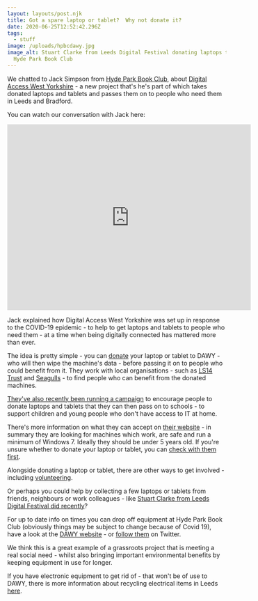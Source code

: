 ```yaml
---
layout: layouts/post.njk
title: Got a spare laptop or tablet?  Why not donate it?
date: 2020-06-25T12:52:42.296Z
tags:
  - stuff
image: /uploads/hpbcdawy.jpg
image_alt: Stuart Clarke from Leeds Digital Festival donating laptops to DAWY at
  Hyde Park Book Club
---
```


We chatted to Jack Simpson from [Hyde Park Book Club](https://www.hydeparkbookclub.co.uk/), about [Digital Access West Yorkshire](https://accesswy.org/) - a new project that's he's part of which takes donated laptops and tablets and passes them on to people who need them in Leeds and Bradford.

You can watch our conversation with Jack here:

<iframe src="https://www.facebook.com/plugins/video.php?href=https%3A%2F%2Fwww.facebook.com%2Fzerowasteleeds%2Fvideos%2F2966522686766862%2F&show_text=1&width=560" width="560" height="427" style="border:none;overflow:hidden" scrolling="no" frameborder="0" allowTransparency="true" allow="encrypted-media" allowFullScreen="true"></iframe>

Jack explained how Digital Access West Yorkshire was set up in response to the COVID-19 epidemic - to help to get laptops and tablets to people who need them - at a time when being digitally connected has mattered more than ever.

The idea is pretty simple - you can [donate](https://accesswy.org/donate/) your laptop or tablet to DAWY - who will then wipe the machine's data - before passing it on to people who could benefit from it. They work with local organisations - such as [LS14 Trust](http://www.ls14trust.org/) and [Seagulls](https://seagullsreuse.org.uk/) - to find people who can benefit from the donated machines.

[They've also recently been running a campaign](https://accesswy.org/trick-or-treat/) to encourage people to donate laptops and tablets that they can then pass on to schools - to support children and young people who don't have access to IT at home.

There's more information on what they can accept on [their website](https://accesswy.org/donate/) - in summary they are looking for machines which work, are safe and run a minimum of Windows 7. Ideally they should be under 5 years old. If you're unsure whether to donate your laptop or tablet, you can [check with them first](https://accesswy.org/donate/).

Alongside donating a laptop or tablet, there are other ways to get involved - including [volunteering](https://accesswy.org/volunteer/).

Or perhaps you could help by collecting a few laptops or tablets from friends, neighbours or work colleagues - like [Stuart Clarke from Leeds Digital Festival did recently](https://twitter.com/DawYorks/status/1271770430567854082)?

For up to date info on times you can drop off equipment at Hyde Park Book Club (obviously things may be subject to change because of Covid 19), have a look at the [DAWY website](https://accesswy.org/donate/) - or [follow them](https://twitter.com/DawYorks) on Twitter.

We think this is a great example of a grassroots project that is meeting a real social need - whilst also bringing important environmental benefits by keeping equipment in use for longer.

If you have electronic equipment to get rid of - that won't be of use to DAWY, there is more information about recycling electrical items in Leeds [here](https://www.zerowasteleeds.org.uk/tips/how-do-i-recycle-electrical-items-in-leeds/).
